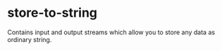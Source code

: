 # store-to-string
Contains input and output streams which allow you to store any data as ordinary string. 

